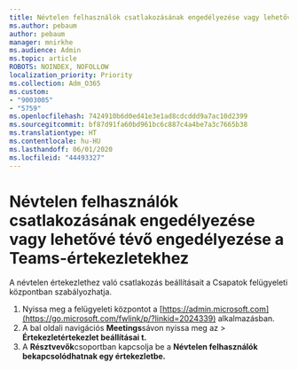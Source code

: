 ```yaml
---
title: Névtelen felhasználók csatlakozásának engedélyezése vagy lehetővé tévő engedélyezése a Teams-értekezletekhez
ms.author: pebaum
author: pebaum
manager: mnirkhe
ms.audience: Admin
ms.topic: article
ROBOTS: NOINDEX, NOFOLLOW
localization_priority: Priority
ms.collection: Adm_O365
ms.custom:
- "9003005"
- "5759"
ms.openlocfilehash: 7424910b6d0ed41e3e1ad8cdcddd9a7ac10d2399
ms.sourcegitcommit: bf87d91fa60bd961bc6c887c4a4be7a3c7665b38
ms.translationtype: HT
ms.contentlocale: hu-HU
ms.lasthandoff: 06/01/2020
ms.locfileid: "44493327"
---
```

# <a name="allow-or-prevent-anonymous-users-from-joining-teams-meetings"></a>Névtelen felhasználók csatlakozásának engedélyezése vagy lehetővé tévő engedélyezése a Teams-értekezletekhez

A névtelen értekezlethez való csatlakozás beállításait a Csapatok felügyeleti központban szabályozhatja.

1.  Nyissa meg a felügyeleti központot a [https://admin.microsoft.com](https://go.microsoft.com/fwlink/p/?linkid=2024339) alkalmazásban.
2.  A bal oldali navigációs **Meetings**sávon nyissa meg az   >   **Értekezletértekezlet beállításai t.**
3.  A **Résztvevők**csoportban kapcsolja be a **Névtelen felhasználók bekapcsolódhatnak egy értekezletbe.**